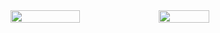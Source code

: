 <div style="display: flex; flex-direction: row">
  <img width="47%" src="https://github-readme-stats.vercel.app/api?username=abdessalam-dai&theme=radical"/>
  <img width="40%" src="https://github-readme-stats.vercel.app/api/top-langs/?username=abdessalam-dai&layout=compact&border_color=black "/>  
</div>
